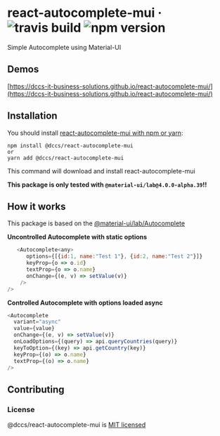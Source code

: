 # react-autocomplete-mui &middot; ![travis build](https://img.shields.io/travis/DCCS-IT-Business-Solutions/react-autocomplete-mui.svg) ![npm version](https://img.shields.io/npm/v/@dccs/react-autocomplete-mui.svg)

Simple Autocomplete using Material-UI

## Demos

[https://dccs-it-business-solutions.github.io/react-autocomplete-mui/](https://dccs-it-business-solutions.github.io/react-autocomplete-mui/)

## Installation

You should install [react-autocomplete-mui with npm or yarn](https://www.npmjs.com/package/@dccs/react-autocomplete-mui):

    npm install @dccs/react-autocomplete-mui
    or
    yarn add @dccs/react-autocomplete-mui

This command will download and install react-autocomplete-mui

<b>This package is only tested with `@material-ui/lab@4.0.0-alpha.39`!!</b>

## How it works

This package is based on the [@material-ui/lab/Autocomplete](https://material-ui.com/components/autocomplete/)

<b>Uncontrolled Autocomplete with static options</b>

```javascript
   <Autocomplete<any>
      options={[{id:1, name:"Test 1"}, {id:2, name:"Test 2"}]}
      keyProp={o => o.id}
      textProp={o => o.name}
      onChange={(e, v) => setValue(v)}
    />
/>
```

<b>Controlled Autocomplete with options loaded async</b>

```javascript
<Autocomplete
  variant="async"
  value={value}
  onChange={(e, v) => setValue(v)}
  onLoadOptions={(query) => api.queryCountries(query)}
  keyToOption={(key) => api.getCountry(key)}
  keyProp={(o) => o.name}
  textProp={(o) => o.name}
/>
```

## Contributing

### License

@dccs/react-autocomplete-mui is [MIT licensed](https://github.com/facebook/react/blob/master/LICENSE)
